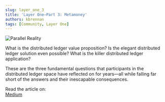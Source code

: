 ```yaml
---
slug: layer_one_3
title: 'Layer One—Part 3: Metamoney'
authors: kbrennan
tags: [Community, Layer One]
---
```


![Parallel Reality](https://cdn.substack.com/image/fetch/w_1456,c_limit,f_auto,q_auto:good,fl_progressive:steep/https%3A%2F%2Fbucketeer-e05bbc84-baa3-437e-9518-adb32be77984.s3.amazonaws.com%2Fpublic%2Fimages%2Fa8b72adf-7a43-4c69-98c9-01fd061c302d_6915x3889.jpeg)

What is the distributed ledger value proposition? Is the elegant distributed ledger solution even possible? What is the killer distributed ledger application?

These are the three fundamental questions that participants in the distributed ledger space have reflected on for years—all while falling far short of the answers and their inescapable consequences.

Read the article on:  
[Medium](https://iologica.substack.com/p/metamoney)
